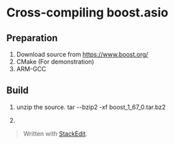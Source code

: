 # Cross-compiling boost.asio

## Preparation
1. Download source from https://www.boost.org/
2. CMake (For demonstration)
3. ARM-GCC

## Build
1. unzip the source.
tar --bzip2 -xf boost_1_67_0.tar.bz2

2.


> Written with [StackEdit](https://stackedit.io/).
<!--stackedit_data:
eyJoaXN0b3J5IjpbLTEzNzUxNjUzMjYsMjYwOTU5NTgxLDgwND
gzMzEwNl19
-->